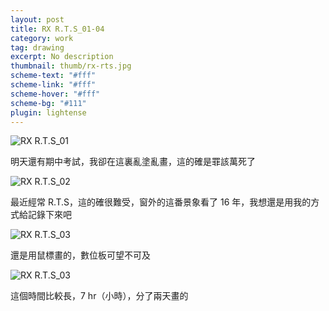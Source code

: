 ```yaml
---
layout: post
title: RX R.T.S_01-04
category: work
tag: drawing
excerpt: No description
thumbnail: thumb/rx-rts.jpg
scheme-text: "#fff"
scheme-link: "#fff"
scheme-hover: "#fff"
scheme-bg: "#111"
plugin: lightense
---
```


<p><img src="{{ site.file }}/work/rx-rts_01.jpg" alt="RX R.T.S_01" data-background="rgba(0, 0, 0, .9)"></p>

<p lang="zh">明天還有期中考試，我卻在這裏亂塗亂畫，這的確是罪該萬死了</p>

<p><img src="{{ site.file }}/work/rx-rts_02.jpg" alt="RX R.T.S_02" data-background="rgba(0, 0, 0, .9)"></p>

<p lang="zh">最近經常 R.T.S，這的確很難受，窗外的這番景象看了 16 年，我想還是用我的方式給記錄下來吧</p>

<p><img src="{{ site.file }}/work/rx-rts_03.jpg" alt="RX R.T.S_03" data-background="rgba(0, 0, 0, .9)"></p>

<p lang="zh">還是用鼠標畫的，數位板可望不可及</p>

<p><img src="{{ site.file }}/work/rx-rts_04.jpg" alt="RX R.T.S_03" data-background="rgba(0, 0, 0, .9)"></p>

<p lang="zh">這個時間比較長，7 hr（小時），分了兩天畫的</p>
